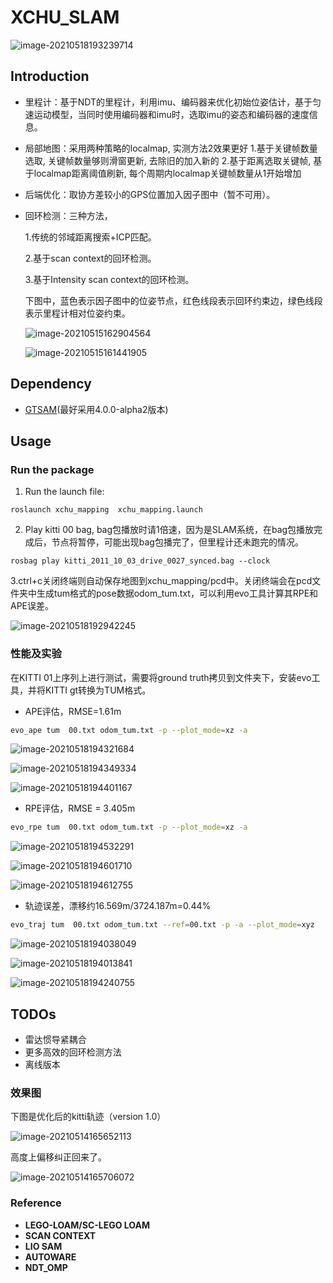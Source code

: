 # XCHU_SLAM

![image-20210518193239714](README/image-20210518193239714.png)

## Introduction

- 里程计：基于NDT的里程计，利用imu、编码器来优化初始位姿估计，基于匀速运动模型，当同时使用编码器和imu时，选取imu的姿态和编码器的速度信息。

- 局部地图：采用两种策略的localmap, 实测方法2效果更好
  1.基于关键帧数量选取, 关键帧数量够则滑窗更新, 去除旧的加入新的
  2.基于距离选取关键帧, 基于localmap距离阈值刷新, 每个周期内localmap关键帧数量从1开始增加

- 后端优化：取协方差较小的GPS位置加入因子图中（暂不可用）。

- 回环检测：三种方法，

  1.传统的邻域距离搜索+ICP匹配。

  2.基于scan context的回环检测。
  
  3.基于Intensity scan context的回环检测。
  
  下图中，蓝色表示因子图中的位姿节点，红色线段表示回环约束边，绿色线段表示里程计相对位姿约束。
  
  ![image-20210515162904564](/home/xchu/Pictures/image-2.png)
  
  ![image-20210515161441905](/home/xchu/Pictures/image-20210515161441905.png)

## Dependency

- [GTSAM](https://github.com/borglab/gtsam/releases)(最好采用4.0.0-alpha2版本)

## Usage

### Run the package

1. Run the launch file:

```shell
roslaunch xchu_mapping  xchu_mapping.launch 
```

2. Play   kitti 00 bag, bag包播放时请1倍速，因为是SLAM系统，在bag包播放完成后，节点将暂停，可能出现bag包播完了，但里程计还未跑完的情况。

```shell
rosbag play kitti_2011_10_03_drive_0027_synced.bag --clock
```

   3.ctrl+c关闭终端则自动保存地图到xchu_mapping/pcd中。关闭终端会在pcd文件夹中生成tum格式的pose数据odom_tum.txt，可以利用evo工具计算其RPE和APE误差。

![image-20210518192942245](README/image-20210518192942245.png)

### 性能及实验

在KITTI 01上序列上进行测试，需要将ground truth拷贝到文件夹下，安装evo工具，并将KITTI gt转换为TUM格式。

- APE评估，RMSE=1.61m

```sh
evo_ape tum  00.txt odom_tum.txt -p --plot_mode=xz -a 
```

![image-20210518194321684](README/image-20210518194321684.png)

![image-20210518194349334](README/image-20210518194349334.png)

![image-20210518194401167](README/image-20210518194401167.png)

- RPE评估，RMSE = 3.405m
```sh
evo_rpe tum  00.txt odom_tum.txt -p --plot_mode=xz -a 
```

![image-20210518194532291](README/image-20210518194532291.png)

![image-20210518194601710](README/image-20210518194601710.png)

![image-20210518194612755](README/image-20210518194612755.png)

- 轨迹误差，漂移约16.569m/3724.187m=0.44%

```sh
evo_traj tum  00.txt odom_tum.txt --ref=00.txt -p -a --plot_mode=xyz
```

![image-20210518194038049](README/image-20210518194038049.png)

![image-20210518194013841](README/image-20210518194013841.png)

![image-20210518194240755](README/image-20210518194240755.png)



## TODOs

- 雷达惯导紧耦合
- 更多高效的回环检测方法
- 离线版本

### 效果图

下图是优化后的kitti轨迹（version 1.0）

![image-20210514165652113](README/image-20210514165652113.png)

高度上偏移纠正回来了。

![image-20210514165706072](README/image-20210514165706072.png)

### Reference

- **LEGO-LOAM/SC-LEGO LOAM**
- **SCAN CONTEXT**
- **LIO SAM**
- **AUTOWARE**
- **NDT_OMP**
